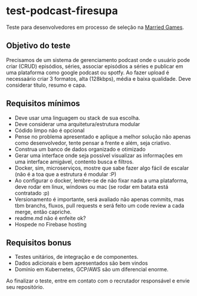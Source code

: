 # test-podcast-firesupa

Teste para desenvolvedores em processo de seleção na [Married Games](https://studiomarriedgames.com).


## Objetivo do teste
Precisamos de um sistema de gerenciamento podcast onde o usuário pode criar (CRUD) episódios, séries, associar episódios a séries e publicar em uma plataforma como google podcast ou spotfy.
Ao fazer upload é necessaário criar 3 formatos, alta (128kbps), média e baixa qualidade.
Deve considerar título, resumo e capa.

## Requisitos mínimos

- Deve usar uma linguagem ou stack de sua escolha.
- Deve considerar uma arquitetura/estrutura modular
- Códido limpo não é opcional
- Pense no problema apresentado e aplique a melhor solução não apenas como desenvolvedor, tente pensar a frente e além, seja criativo.
- Construa um banco de dados organizado e otimizado
- Gerar uma interface onde seja possível visualizar as informações em uma interface amigável, contento busca e filtros.
- Docker, sim, microserviços, mostre que sabe fazer algo fácil de escalar (não é a toa que a estrutura é modular :P)
- Ao configurar o docker, lembre-se de não fixar nada a uma plataforma, deve rodar em linux, windows ou mac (se rodar em batata está contratado :p)
- Versionamento é importante, será avaliado não apenas commits, mas tbm branchs, fluxos, pull requests e será feito um code review a cada merge, então capriche.
- readme.md não é enfeite ok?
- Hospede no Firebase hosting

## Requisitos bonus
- Testes unitários, de integração e de componentes.
- Dados adicionais e bem apresentados são bem vindos
- Domínio em Kubernetes, GCP/AWS são um diferencial enorme.

Ao finalizar o teste, entre em contato com o recrutador responsável e envie seu repositório.
